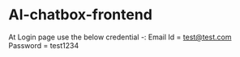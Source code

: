 ﻿# AI-chatbox-frontend

At Login page use the below credential -:
Email Id = test@test.com
Password = test1234
